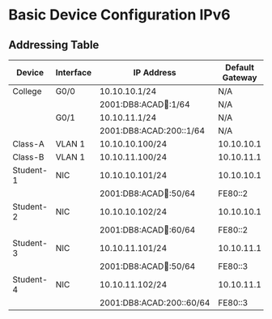 # Basic Device Configuration IPv6

## Addressing Table

| Device    | Interface | IP Address               | Default Gateway |
| --------- | --------- | ------------------------ | --------------- |
| College   | G0/0      | 10.10.10.1/24            | N/A             |
|           |           | 2001:DB8:ACAD:100::1/64  | N/A             |
|           | G0/1      | 10.10.11.1/24            | N/A             |
|           |           | 2001:DB8:ACAD:200::1/64  | N/A             |
| Class-A   | VLAN 1    | 10.10.10.100/24          | 10.10.10.1      |
| Class-B   | VLAN 1    | 10.10.11.100/24          | 10.10.11.1      |
| Student-1 | NIC       | 10.10.10.101/24          | 10.10.10.1      |
|           |           | 2001:DB8:ACAD:100::50/64 | FE80::2         |
| Student-2 | NIC       | 10.10.10.102/24          | 10.10.10.1      |
|           |           | 2001:DB8:ACAD:100::60/64 | FE80::2         |
| Student-3 | NIC       | 10.10.11.101/24          | 10.10.11.1      |
|           |           | 2001:DB8:ACAD:100::50/64 | FE80::3         |
| Student-4 | NIC       | 10.10.11.102/24          | 10.10.11.1      |
|           |           | 2001:DB8:ACAD:200::60/64 | FE80::3         |
